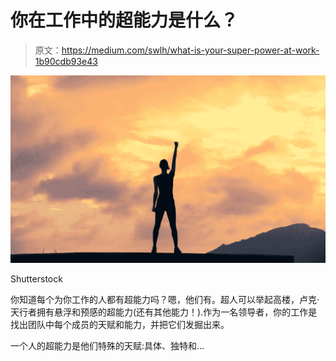 # 你在工作中的超能力是什么？

> 原文：<https://medium.com/swlh/what-is-your-super-power-at-work-1b90cdb93e43>

![](img/e1919d3610fb3198846ca5fd1b055484.png)

Shutterstock

你知道每个为你工作的人都有超能力吗？嗯，他们有。超人可以举起高楼，卢克·天行者拥有悬浮和预感的超能力(还有其他能力！).作为一名领导者，你的工作是找出团队中每个成员的天赋和能力，并把它们发掘出来。

一个人的超能力是他们特殊的天赋:具体、独特和…